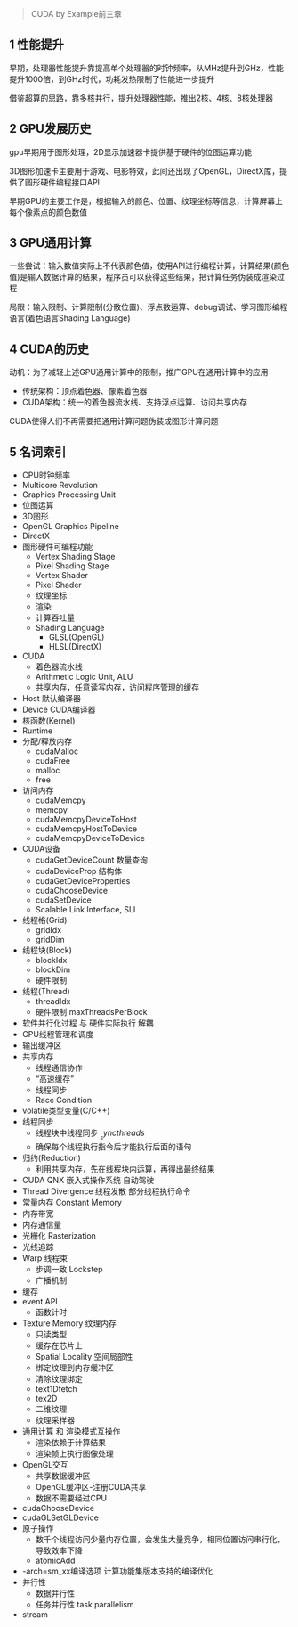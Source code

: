 > CUDA by Example前三章
## 1 性能提升
早期，处理器性能提升靠提高单个处理器的时钟频率，从MHz提升到GHz，性能提升1000倍，到GHz时代，功耗发热限制了性能进一步提升

借鉴超算的思路，靠多核并行，提升处理器性能，推出2核、4核、8核处理器

## 2 GPU发展历史
gpu早期用于图形处理，2D显示加速器卡提供基于硬件的位图运算功能

3D图形加速卡主要用于游戏、电影特效，此间还出现了OpenGL，DirectX库，提供了图形硬件编程接口API

早期GPU的主要工作是，根据输入的颜色、位置、纹理坐标等信息，计算屏幕上每个像素点的颜色数值

## 3 GPU通用计算
一些尝试：输入数值实际上不代表颜色值，使用API进行编程计算，计算结果(颜色值)是输入数据计算的结果，程序员可以获得这些结果，把计算任务伪装成渲染过程

局限：输入限制、计算限制(分散位置)、浮点数运算、debug调试、学习图形编程语言(着色语言Shading Language)

## 4 CUDA的历史
动机：为了减轻上述GPU通用计算中的限制，推广GPU在通用计算中的应用

- 传统架构：顶点着色器、像素着色器
- CUDA架构：统一的着色器流水线、支持浮点运算、访问共享内存

CUDA使得人们不再需要把通用计算问题伪装成图形计算问题

## 5 名词索引
- CPU时钟频率
- Multicore Revolution
- Graphics Processing Unit
- 位图运算
- 3D图形
- OpenGL Graphics Pipeline
- DirectX
- 图形硬件可编程功能
	- Vertex Shading Stage
	- Pixel Shading Stage
	- Vertex Shader
	- Pixel Shader
	- 纹理坐标
	- 渲染
	- 计算吞吐量
	- Shading Language
		- GLSL(OpenGL)
		- HLSL(DirectX)
- CUDA
	- 着色器流水线
	- Arithmetic Logic Unit, ALU
	- 共享内存，任意读写内存，访问程序管理的缓存
- Host 默认编译器
- Device CUDA编译器
- 核函数(Kernel)
- Runtime
- 分配/释放内存
	- cudaMalloc
	- cudaFree
	- malloc
	- free
- 访问内存
	- cudaMemcpy
	- memcpy
	- cudaMemcpyDeviceToHost
	- cudaMemcpyHostToDevice
	- cudaMemcpyDeviceToDevice
- CUDA设备
	- cudaGetDeviceCount 数量查询
	- cudaDeviceProp 结构体
	- cudaGetDeviceProperties
	- cudaChooseDevice
	- cudaSetDevice
	- Scalable Link Interface, SLI
- 线程格(Grid)
	- gridIdx
	- gridDim
- 线程块(Block)
	- blockIdx
	- blockDim
	- 硬件限制
- 线程(Thread)
	- threadIdx
	- 硬件限制 maxThreadsPerBlock
- 软件并行化过程 与 硬件实际执行 解耦
- CPU线程管理和调度
- 输出缓冲区
- 共享内存
	- 线程通信协作
	- “高速缓存”
	- 线程同步
	- Race Condition
- volatile类型变量(C/C++)
- 线程同步
	- 线程块中线程同步 $__syncthreads$
	- 确保每个线程执行指令后才能执行后面的语句
- 归约(Reduction)
	- 利用共享内存，先在线程块内运算，再得出最终结果
- CUDA QNX 嵌入式操作系统 自动驾驶
- Thread Divergence 线程发散 部分线程执行命令
- 常量内存 Constant Memory
- 内存带宽
- 内存通信量
- 光栅化 Rasterization
- 光线追踪
- Warp 线程束
	- 步调一致 Lockstep
	- 广播机制
- 缓存
- event API
	- 函数计时
- Texture Memory 纹理内存
	- 只读类型
	- 缓存在芯片上
	- Spatial Locality 空间局部性
	- 绑定纹理到内存缓冲区
	- 清除纹理绑定
	- text1Dfetch
	- tex2D
	- 二维纹理
	- 纹理采样器
- 通用计算 和 渲染模式互操作
	- 渲染依赖于计算结果
	- 渲染帧上执行图像处理
- OpenGL交互
	- 共享数据缓冲区
	- OpenGL缓冲区-注册CUDA共享
	- 数据不需要经过CPU
- cudaChooseDevice
- cudaGLSetGLDevice
- 原子操作
	- 数千个线程访问少量内存位置，会发生大量竞争，相同位置访问串行化，导致效率下降
	- atomicAdd
- -arch=sm_xx编译选项 计算功能集版本支持的编译优化
- 并行性
	- 数据并行性
	- 任务并行性 task parallelism
- stream